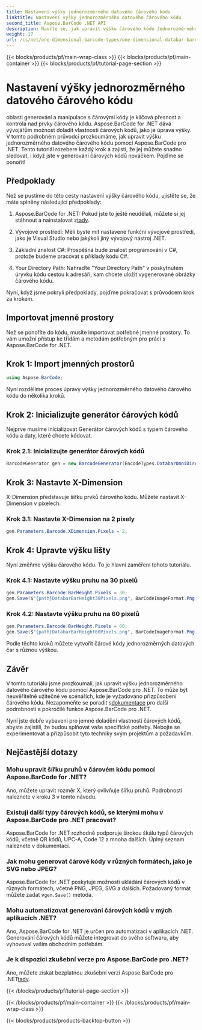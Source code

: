 ```yaml
---
title: Nastavení výšky jednorozměrného datového čárového kódu
linktitle: Nastavení výšky jednorozměrného datového čárového kódu
second_title: Aspose.BarCode .NET API
description: Naučte se, jak upravit výšku čárového kódu Jednorozměrného datového čárového kódu pomocí Aspose.BarCode pro .NET. Vytvořte si vlastní čárové kódy v několika jednoduchých krocích. Prozkoumejte sílu přizpůsobení čárových kódů.
weight: 17
url: /cs/net/one-dimensional-barcode-types/one-dimensional-databar-barcode-height-adjustment/
---
```


{{< blocks/products/pf/main-wrap-class >}}
{{< blocks/products/pf/main-container >}}
{{< blocks/products/pf/tutorial-page-section >}}

# Nastavení výšky jednorozměrného datového čárového kódu


oblasti generování a manipulace s čárovými kódy je klíčová přesnost a kontrola nad prvky čárového kódu. Aspose.BarCode for .NET dává vývojářům možnost doladit vlastnosti čárových kódů, jako je úprava výšky. V tomto podrobném průvodci prozkoumáme, jak upravit výšku jednorozměrného datového čárového kódu pomocí Aspose.BarCode pro .NET. Tento tutoriál rozebere každý krok a zajistí, že jej můžete snadno sledovat, i když jste v generování čárových kódů nováčkem. Pojďme se ponořit!

## Předpoklady

Než se pustíme do této cesty nastavení výšky čárového kódu, ujistěte se, že máte splněny následující předpoklady:

1.  Aspose.BarCode for .NET: Pokud jste to ještě neudělali, můžete si jej stáhnout a nainstalovat z[tady](https://releases.aspose.com/barcode/net/).

2. Vývojové prostředí: Měli byste mít nastavené funkční vývojové prostředí, jako je Visual Studio nebo jakýkoli jiný vývojový nástroj .NET.

3. Základní znalost C#: Prospěšná bude znalost programování v C#, protože budeme pracovat s příklady kódu C#.

4. Your Directory Path: Nahraďte "Your Directory Path" v poskytnutém úryvku kódu cestou k adresáři, kam chcete uložit vygenerované obrázky čárového kódu.

Nyní, když jsme pokryli předpoklady, pojďme pokračovat s průvodcem krok za krokem.

## Importovat jmenné prostory

Než se ponoříte do kódu, musíte importovat potřebné jmenné prostory. To vám umožní přístup ke třídám a metodám potřebným pro práci s Aspose.BarCode for .NET.

## Krok 1: Import jmenných prostorů
```csharp
using Aspose.BarCode;
```

Nyní rozdělíme proces úpravy výšky jednorozměrného datového čárového kódu do několika kroků.

## Krok 2: Inicializujte generátor čárových kódů

Nejprve musíme inicializovat Generátor čárových kódů s typem čárového kódu a daty, které chcete kódovat.

### Krok 2.1: Inicializujte generátor čárových kódů
```csharp
BarcodeGenerator gen = new BarcodeGenerator(EncodeTypes.DatabarOmniDirectional, "(01)12345678901231");
```

## Krok 3: Nastavte X-Dimension

X-Dimension představuje šířku prvků čárového kódu. Můžete nastavit X-Dimension v pixelech.

### Krok 3.1: Nastavte X-Dimension na 2 pixely
```csharp
gen.Parameters.Barcode.XDimension.Pixels = 2;
```

## Krok 4: Upravte výšku lišty

Nyní změňme výšku čárového kódu. To je hlavní zaměření tohoto tutoriálu.

### Krok 4.1: Nastavte výšku pruhu na 30 pixelů
```csharp
gen.Parameters.Barcode.BarHeight.Pixels = 30;
gen.Save($"{path}DatabarBarHeight30Pixels.png", BarCodeImageFormat.Png);
```

### Krok 4.2: Nastavte výšku pruhu na 60 pixelů
```csharp
gen.Parameters.Barcode.BarHeight.Pixels = 60;
gen.Save($"{path}DatabarBarHeight60Pixels.png", BarCodeImageFormat.Png);
```

Podle těchto kroků můžete vytvořit čárové kódy jednorozměrných datových čar s různou výškou.

## Závěr

 V tomto tutoriálu jsme prozkoumali, jak upravit výšku jednorozměrného datového čárového kódu pomocí Aspose.BarCode pro .NET. To může být neuvěřitelně užitečné ve scénářích, kde je vyžadováno přizpůsobení čárového kódu. Nezapomeňte se poradit s[dokumentace](https://reference.aspose.com/barcode/net/) pro další podrobnosti a pokročilé funkce Aspose.BarCode pro .NET.

Nyní jste dobře vybaveni pro jemné doladění vlastností čárových kódů, abyste zajistili, že budou splňovat vaše specifické potřeby. Nebojte se experimentovat a přizpůsobit tyto techniky svým projektům a požadavkům.

## Nejčastější dotazy

### Mohu upravit šířku pruhů v čárovém kódu pomocí Aspose.BarCode for .NET?
Ano, můžete upravit rozměr X, který ovlivňuje šířku pruhů. Podrobnosti naleznete v kroku 3 v tomto návodu.

### Existují další typy čárových kódů, se kterými mohu v Aspose.BarCode pro .NET pracovat?
Aspose.BarCode for .NET rozhodně podporuje širokou škálu typů čárových kódů, včetně QR kódů, UPC-A, Code 12 a mnoha dalších. Úplný seznam naleznete v dokumentaci.

### Jak mohu generovat čárové kódy v různých formátech, jako je SVG nebo JPEG?
 Aspose.BarCode for .NET poskytuje možnosti ukládání čárových kódů v různých formátech, včetně PNG, JPEG, SVG a dalších. Požadovaný formát můžete zadat v`gen.Save()` metoda.

### Mohu automatizovat generování čárových kódů v mých aplikacích .NET?
Ano, Aspose.BarCode for .NET je určen pro automatizaci v aplikacích .NET. Generování čárových kódů můžete integrovat do svého softwaru, aby vyhovoval vašim obchodním potřebám.

### Je k dispozici zkušební verze pro Aspose.BarCode pro .NET?
 Ano, můžete získat bezplatnou zkušební verzi Aspose.BarCode pro .NET[tady](https://releases.aspose.com/).

{{< /blocks/products/pf/tutorial-page-section >}}

{{< /blocks/products/pf/main-container >}}
{{< /blocks/products/pf/main-wrap-class >}}

{{< blocks/products/products-backtop-button >}}
